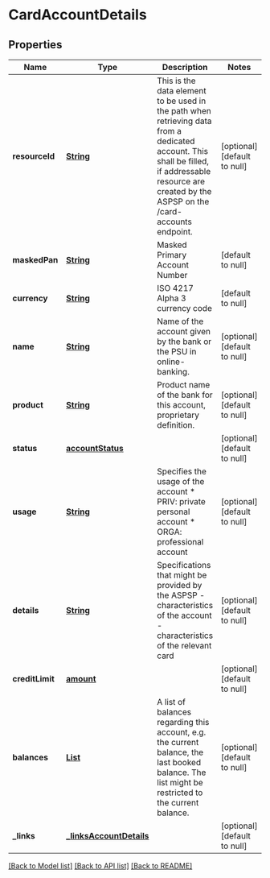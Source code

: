 # CardAccountDetails
## Properties

Name | Type | Description | Notes
------------ | ------------- | ------------- | -------------
**resourceId** | [**String**](string.md) | This is the data element to be used in the path when retrieving data from a dedicated account. This shall be filled, if addressable resource are created by the ASPSP on the /card-accounts endpoint.  | [optional] [default to null]
**maskedPan** | [**String**](string.md) | Masked Primary Account Number  | [default to null]
**currency** | [**String**](string.md) | ISO 4217 Alpha 3 currency code  | [default to null]
**name** | [**String**](string.md) | Name of the account given by the bank or the PSU in online-banking. | [optional] [default to null]
**product** | [**String**](string.md) | Product name of the bank for this account, proprietary definition. | [optional] [default to null]
**status** | [**accountStatus**](accountStatus.md) |  | [optional] [default to null]
**usage** | [**String**](string.md) | Specifies the usage of the account   * PRIV: private personal account   * ORGA: professional account  | [optional] [default to null]
**details** | [**String**](string.md) | Specifications that might be provided by the ASPSP   - characteristics of the account   - characteristics of the relevant card  | [optional] [default to null]
**creditLimit** | [**amount**](amount.md) |  | [optional] [default to null]
**balances** | [**List**](balance.md) | A list of balances regarding this account, e.g. the current balance, the last booked balance. The list might be restricted to the current balance.  | [optional] [default to null]
**\_links** | [**_linksAccountDetails**](_linksAccountDetails.md) |  | [optional] [default to null]

[[Back to Model list]](../README.md#documentation-for-models) [[Back to API list]](../README.md#documentation-for-api-endpoints) [[Back to README]](../README.md)

